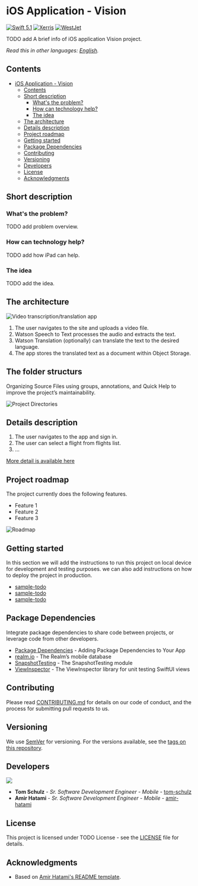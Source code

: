 # iOS Application - Vision

[![Swift 5.1](./docs/images/swift5-1.svg)](https://www.swift.org/) [![Xerris](./docs/images/xerris.svg)](https://www.xerris.com/) [![WestJet](./docs/images/westjet.svg)](https://www.westjet.com/en-ca)

TODO add A brief info of iOS application Vision project.

_Read this in other languages: [English](README.md)._

## Contents

- [iOS Application - Vision](#ios-application---vision)
  - [Contents](#contents)
  - [Short description](#short-description)
    - [What's the problem?](#whats-the-problem)
    - [How can technology help?](#how-can-technology-help)
    - [The idea](#the-idea)
  - [The architecture](#the-architecture)
  - [Details description](#details-description)
  - [Project roadmap](#project-roadmap)
  - [Getting started](#getting-started)
  - [Package Dependencies](#package-dependencies)
  - [Contributing](#contributing)
  - [Versioning](#versioning)
  - [Developers](#developers)
  - [License](#license)
  - [Acknowledgments](#acknowledgments)

## Short description

### What's the problem?

TODO add problem overview.

### How can technology help?

TODO add how iPad can help.

### The idea

TODO add the idea.

## The architecture

![Video transcription/translation app](./docs/images/architecture-diagram.png)

1. The user navigates to the site and uploads a video file.
2. Watson Speech to Text processes the audio and extracts the text.
3. Watson Translation (optionally) can translate the text to the desired language.
4. The app stores the translated text as a document within Object Storage.

## The folder structurs

Organizing Source Files using groups, annotations, and Quick Help to improve the project’s maintainability.

![Project Directories](./docs/images/VisionDirectories.png)

## Details description

1. The user navigates to the app and sign in.
2. The user can select a flight from flights list.
3. ...

[More detail is available here](./docs/DESCRIPTION.md)

## Project roadmap

The project currently does the following features.

- Feature 1
- Feature 2
- Feature 3

![Roadmap](./docs/images/time-line.png)

## Getting started

In this section we will add the instructions to run this project on local device for development and testing purposes. we can also add instructions on how to deploy the project in production.

- [sample-todo](./docs/)
- [sample-todo](./docs/)
- [sample-todo](./docs/)


## Package Dependencies

Integrate package dependencies to share code between projects, or leverage code from other developers.

- [Package Dependencies](https://developer.apple.com/documentation/swift_packages/adding_package_dependencies_to_your_app) - Adding Package Dependencies to Your App
- [realm.io](https://realm.io) - The Realm’s mobile database
- [SnapshotTesting](https://github.com/pointfreeco/swift-snapshot-testing) - The SnapshotTesting module
- [ViewInspector](https://github.com/nalexn/ViewInspector) - The ViewInspector library for unit testing SwiftUI views

## Contributing

Please read [CONTRIBUTING.md](./docs/CONTRIBUTING.md) for details on our code of conduct, and the process for submitting pull requests to us.

## Versioning

We use [SemVer](http://semver.org/) for versioning. For the versions available, see the [tags on this repository](./README.md).

## Developers

<a href="./docs/developers.md">
  <img src="./docs/images/developers.png" />
</a>

- **Tom Schulz** - _Sr. Software Development Engineer - Mobile_ - [tom-schulz](https://www.linkedin.com/in/tom-schulz-2158229/)
- **Amir Hatami** - _Sr. Software Development Engineer - Mobile_ - [amir-hatami](https://www.linkedin.com/in/amir-hatami-174aba57/)

## License

This project is licensed under TODO License - see the [LICENSE](./docs/LICENSE.md) file for details.

## Acknowledgments

- Based on [Amir Hatami's README template](https://github.com/amhatami).
